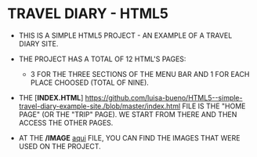 # TRAVEL DIARY - HTML5

* THIS IS A SIMPLE HTML5 PROJECT - AN EXAMPLE OF A TRAVEL DIARY SITE.

* THE PROJECT HAS A TOTAL OF 12 HTML'S PAGES:
  * 3 FOR THE THREE SECTIONS OF THE MENU BAR AND 1 FOR EACH PLACE CHOOSED (TOTAL OF NINE).

* THE [**INDEX.HTML**] https://github.com/luisa-bueno/HTML5--simple-travel-diary-example-site./blob/master/index.html FILE IS THE "HOME PAGE" (OR THE "TRIP" PAGE). WE START FROM THERE AND THEN ACCESS THE OTHER PAGES.

* AT THE **/IMAGE** [aqui](https://github.com/luisa-bueno/HTML5--simple-travel-diary-example-site./tree/master/images) FILE, YOU CAN FIND THE IMAGES THAT WERE USED ON THE PROJECT.
